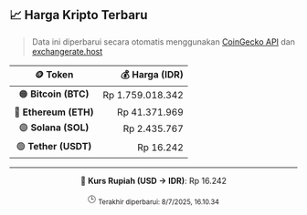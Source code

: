 

<!-- HARGA_KRIPTO -->
## 📈 Harga Kripto Terbaru

> Data ini diperbarui secara otomatis menggunakan [CoinGecko API](https://www.coingecko.com/) dan [exchangerate.host](https://exchangerate.host/)

<div align="center">

| 🪙 Token | 💰 Harga (IDR) |
|:------:|---------------:|
| 🟠 **Bitcoin (BTC)**   | Rp 1.759.018.342 |
| 🔵 **Ethereum (ETH)**  | Rp 41.371.969 |
| 🟣 **Solana (SOL)**    | Rp 2.435.767 |
| 🟢 **Tether (USDT)**   | Rp 16.242 |

---

💱 **Kurs Rupiah (USD → IDR)**: Rp 16.242

🕒 <sub>Terakhir diperbarui: 8/7/2025, 16.10.34</sub>

</div>
<!-- /HARGA_KRIPTO -->